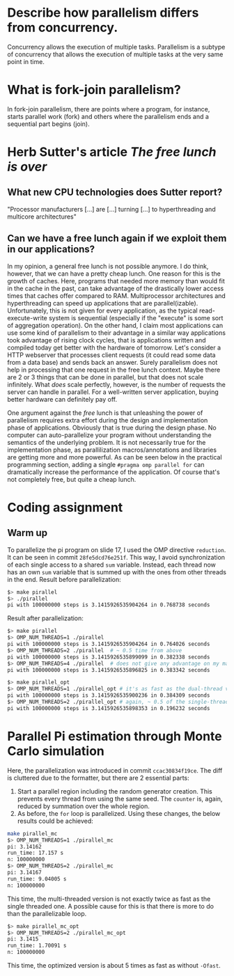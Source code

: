 # Describe how parallelism differs from concurrency.
Concurrency allows the execution of multiple tasks.
Parallelism is a subtype of concurrency that allows the execution of multiple tasks at the very same point in time.

# What is fork-join parallelism?
In fork-join parallelism, there are points where a program, for instance, starts parallel work (fork) and others where the parallelism ends and a sequential part begins (join).

# Herb Sutter's article *The free lunch is over*
## What new CPU technologies does Sutter report?
"Processor manufacturers [...] are [...] turning [...] to hyperthreading and multicore architectures"
## Can we have a free lunch again if we exploit them in our applications?
In my opinion, a general free lunch is not possible anymore.
I do think, however, that we can have a pretty cheap lunch.
One reason for this is the growth of caches.
Here, programs that needed more memory than would fit in the cache in the past, can take advantage of the drastically lower access times that caches offer compared to RAM.
Multiprocessor architectures and hyperthreading can speed up applications that are parallel(izable).
Unfortunately, this is not given for every application, as the typical read-execute-write system is sequential (especially if the "execute" is some sort of aggregation operation).
On the other hand, I claim most applications can use some kind of parallelism to their advantage in a similar way applications took advantage of rising clock cycles, that is applications written and compiled today get better with the hardware of tomorrow.
Let's consider a HTTP webserver that processes client requests (it could read some data from a data base) and sends back an answer.
Surely parallelism does not help in processing that one request in the free lunch context.
Maybe there are 2 or 3 things that can be done in parallel, but that does not scale infinitely.
What *does* scale perfectly, however, is the number of requests the server can handle in parallel.
For a well-written server application, buying better hardware can definitely pay off.

One argument against the *free* lunch is that unleashing the power of parallelism requires extra effort during the design and implementation phase of applications.
Obviously that is true during the design phase.
No computer can auto-parallelize your program without understanding the semantics of the underlying problem.
It is not necessarily true for the implementation phase, as parallilization macros/annotations and libraries are getting more and more powerful.
As can be seen below in the practical programming section, adding a single `#pragma omp parallel for` can dramatically increase the performance of the application.
Of course that's not completely free, but quite a cheap lunch.

# Coding assignment
## Warm up
To parallelize the pi program on slide 17, I used the OMP directive `reduction`.
It can be seen in commit `28fe5dcd76e251f`.
This way, I avoid synchronization of each single access to a shared `sum` variable.
Instead, each thread now has an own `sum` variable that is summed up with the ones from other threads in the end.
Result before parallelization:
```bash
$> make pirallel
$> ./pirallel
pi with 100000000 steps is 3.1415926535904264 in 0.768738 seconds
```
Result after parallelization:
```bash
$> make pirallel
$> OMP_NUM_THREADS=1 ./pirallel
pi with 100000000 steps is 3.1415926535904264 in 0.764026 seconds
$> OMP_NUM_THREADS=2 ./pirallel  # ~ 0.5 time from above
pi with 100000000 steps is 3.1415926535899099 in 0.382338 seconds
$> OMP_NUM_THREADS=4 ./pirallel  # does not give any advantage on my machine
pi with 100000000 steps is 3.1415926535896825 in 0.383342 seconds
```

```bash
$> make pirallel_opt
$> OMP_NUM_THREADS=1 ./pirallel_opt # it's as fast as the dual-thread version above
pi with 100000000 steps is 3.1415926535900236 in 0.384309 seconds
$> OMP_NUM_THREADS=2 ./pirallel_opt # again, ~ 0.5 of the single-threaded time
pi with 100000000 steps is 3.1415926535898353 in 0.196232 seconds
```

# Parallel Pi estimation through Monte Carlo simulation
Here, the parallelization was introduced in commit `ccac30834f19ce`.
The diff is cluttered due to the formatter, but there are 2 essential parts:
1. Start a parallel region including the random generator creation. This prevents every thread from using the same seed.
The `counter` is, again, reduced by summation over the whole region.
2. As before, the `for` loop is parallelized.
Using these changes, the below results could be achieved:
```bash
make pirallel_mc
$> OMP_NUM_THREADS=1 ./pirallel_mc
pi: 3.14162
run_time: 17.157 s
n: 100000000
$> OMP_NUM_THREADS=2 ./pirallel_mc
pi: 3.14167
run_time: 9.04005 s
n: 100000000
```
This time, the multi-threaded version is not exactly twice as fast as the single threaded one.
A possible cause for this is that there is more to do than the parallelizable loop.
```bash
$> make pirallel_mc_opt
$> OMP_NUM_THREADS=2 ./pirallel_mc_opt
pi: 3.1415
run_time: 1.70091 s
n: 100000000
```
This time, the optimized version is about 5 times as fast as without `-Ofast`.
